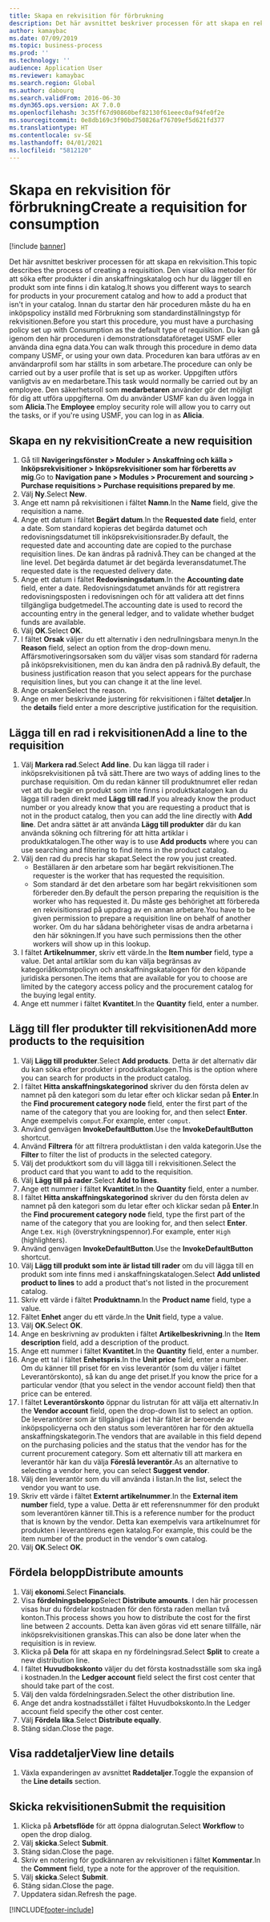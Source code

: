```yaml
---
title: Skapa en rekvisition för förbrukning
description: Det här avsnittet beskriver processen för att skapa en rekvisition.
author: kamaybac
ms.date: 07/09/2019
ms.topic: business-process
ms.prod: ''
ms.technology: ''
audience: Application User
ms.reviewer: kamaybac
ms.search.region: Global
ms.author: dabourq
ms.search.validFrom: 2016-06-30
ms.dyn365.ops.version: AX 7.0.0
ms.openlocfilehash: 3c35ff67d90860bef82130f61eeec0af94fe0f2e
ms.sourcegitcommit: 0e8db169c3f90bd750826af76709ef5d621fd377
ms.translationtype: HT
ms.contentlocale: sv-SE
ms.lasthandoff: 04/01/2021
ms.locfileid: "5812120"
---
```

# <a name="create-a-requisition-for-consumption"></a><span data-ttu-id="38c63-103">Skapa en rekvisition för förbrukning</span><span class="sxs-lookup"><span data-stu-id="38c63-103">Create a requisition for consumption</span></span>

[!include [banner](../../includes/banner.md)]

<span data-ttu-id="38c63-104">Det här avsnittet beskriver processen för att skapa en rekvisition.</span><span class="sxs-lookup"><span data-stu-id="38c63-104">This topic describes the process of creating a requisition.</span></span> <span data-ttu-id="38c63-105">Den visar olika metoder för att söka efter produkter i din anskaffningskatalog och hur du lägger till en produkt som inte finns i din katalog.</span><span class="sxs-lookup"><span data-stu-id="38c63-105">It shows you different ways to search for products in your procurement catalog and how to add a product that isn't in your catalog.</span></span> <span data-ttu-id="38c63-106">Innan du startar den här proceduren måste du ha en inköpspolicy inställd med Förbrukning som standardinställningstyp för rekvisitionen.</span><span class="sxs-lookup"><span data-stu-id="38c63-106">Before you start this procedure, you must have a purchasing policy set up with Consumption as the default type of requisition.</span></span> <span data-ttu-id="38c63-107">Du kan gå igenom den här proceduren i demonstrationsdataföretaget USMF eller använda dina egna data.</span><span class="sxs-lookup"><span data-stu-id="38c63-107">You can walk through this procedure in demo data company USMF, or using your own data.</span></span> <span data-ttu-id="38c63-108">Proceduren kan bara utföras av en användarprofil som har ställts in som arbetare.</span><span class="sxs-lookup"><span data-stu-id="38c63-108">The procedure can only be carried out by a user profile that is set up as worker.</span></span> <span data-ttu-id="38c63-109">Uppgiften utförs vanligtvis av en medarbetare.</span><span class="sxs-lookup"><span data-stu-id="38c63-109">This task would normally be carried out by an employee.</span></span> <span data-ttu-id="38c63-110">Den säkerhetsroll som **medarbetaren** använder gör det möjligt för dig att utföra uppgifterna. Om du använder USMF kan du även logga in som **Alicia**.</span><span class="sxs-lookup"><span data-stu-id="38c63-110">The **Employee** employ security role will allow you to carry out the tasks, or if you're using USMF, you can log in as **Alicia**.</span></span>


## <a name="create-a-new-requisition"></a><span data-ttu-id="38c63-111">Skapa en ny rekvisition</span><span class="sxs-lookup"><span data-stu-id="38c63-111">Create a new requisition</span></span>
1. <span data-ttu-id="38c63-112">Gå till **Navigeringsfönster > Moduler > Anskaffning och källa > Inköpsrekvisitioner > Inköpsrekvisitioner som har förberetts av mig**.</span><span class="sxs-lookup"><span data-stu-id="38c63-112">Go to **Navigation pane > Modules > Procurement and sourcing > Purchase requisitions > Purchase requisitions prepared by me**.</span></span>
2. <span data-ttu-id="38c63-113">Välj **Ny**.</span><span class="sxs-lookup"><span data-stu-id="38c63-113">Select **New**.</span></span>
3. <span data-ttu-id="38c63-114">Ange ett namn på rekvisitionen i fältet **Namn**.</span><span class="sxs-lookup"><span data-stu-id="38c63-114">In the **Name** field, give the requisition a name.</span></span>
4. <span data-ttu-id="38c63-115">Ange ett datum i fältet **Begärt datum**.</span><span class="sxs-lookup"><span data-stu-id="38c63-115">In the **Requested date** field, enter a date.</span></span> <span data-ttu-id="38c63-116">Som standard kopieras det begärda datumet och redovisningsdatumet till inköpsrekvisitionsrader.</span><span class="sxs-lookup"><span data-stu-id="38c63-116">By default, the requested date and accounting date are copied to the purchase requisition lines.</span></span> <span data-ttu-id="38c63-117">De kan ändras på radnivå.</span><span class="sxs-lookup"><span data-stu-id="38c63-117">They can be changed at the line level.</span></span> <span data-ttu-id="38c63-118">Det begärda datumet är det begärda leveransdatumet.</span><span class="sxs-lookup"><span data-stu-id="38c63-118">The requested date is the requested delivery date.</span></span>  
5. <span data-ttu-id="38c63-119">Ange ett datum i fältet **Redovisningsdatum**.</span><span class="sxs-lookup"><span data-stu-id="38c63-119">In the **Accounting date** field, enter a date.</span></span> <span data-ttu-id="38c63-120">Redovisningsdatumet används för att registrera redovisningsposten i redovisningen och för att validera att det finns tillgängliga budgetmedel.</span><span class="sxs-lookup"><span data-stu-id="38c63-120">The accounting date is used to record the accounting entry in the general ledger, and to validate whether budget funds are available.</span></span>  
6. <span data-ttu-id="38c63-121">Välj **OK**.</span><span class="sxs-lookup"><span data-stu-id="38c63-121">Select **OK**.</span></span>
7. <span data-ttu-id="38c63-122">I fältet **Orsak** väljer du ett alternativ i den nedrullningsbara menyn.</span><span class="sxs-lookup"><span data-stu-id="38c63-122">In the **Reason** field, select an option from the drop-down menu.</span></span> <span data-ttu-id="38c63-123">Affärsmotiveringsorsaken som du väljer visas som standard för raderna på inköpsrekvisitionen, men du kan ändra den på radnivå.</span><span class="sxs-lookup"><span data-stu-id="38c63-123">By default, the business justification reason that you select appears for the purchase requisition lines, but you can change it at the line level.</span></span>  
8. <span data-ttu-id="38c63-124">Ange orsaken</span><span class="sxs-lookup"><span data-stu-id="38c63-124">Select the reason.</span></span>
9. <span data-ttu-id="38c63-125">Ange en mer beskrivande justering för rekvisitionen i fältet **detaljer**.</span><span class="sxs-lookup"><span data-stu-id="38c63-125">In the **details** field enter a more descriptive justification for the requisition.</span></span>

## <a name="add-a-line-to-the-requisition"></a><span data-ttu-id="38c63-126">Lägga till en rad i rekvisitionen</span><span class="sxs-lookup"><span data-stu-id="38c63-126">Add a line to the requisition</span></span>
1. <span data-ttu-id="38c63-127">Välj **Markera rad**.</span><span class="sxs-lookup"><span data-stu-id="38c63-127">Select **Add line**.</span></span> <span data-ttu-id="38c63-128">Du kan lägga till rader i inköpsrekvisitionen på två sätt.</span><span class="sxs-lookup"><span data-stu-id="38c63-128">There are two ways of adding lines to the purchase requisition.</span></span> <span data-ttu-id="38c63-129">Om du redan känner till produktnumret eller redan vet att du begär en produkt som inte finns i produktkatalogen kan du lägga till raden direkt med **Lägg till rad**.</span><span class="sxs-lookup"><span data-stu-id="38c63-129">If you already know the product number or you already know that you are requesting a product that is not in the product catalog, then you can add the line directly with **Add line**.</span></span> <span data-ttu-id="38c63-130">Det andra sättet är att använda **Lägg till produkter** där du kan använda sökning och filtrering för att hitta artiklar i produktkatalogen.</span><span class="sxs-lookup"><span data-stu-id="38c63-130">The other way is to use **Add products** where you can use searching and filtering to find items in the product catalog.</span></span>    
2. <span data-ttu-id="38c63-131">Välj den rad du precis har skapat.</span><span class="sxs-lookup"><span data-stu-id="38c63-131">Select the row you just created.</span></span>
    - <span data-ttu-id="38c63-132">Beställaren är den arbetare som har begärt rekvisitionen.</span><span class="sxs-lookup"><span data-stu-id="38c63-132">The requester is the worker that has requested the requisition.</span></span>   
    - <span data-ttu-id="38c63-133">Som standard är det den arbetare som har begärt rekvisitionen som förbereder den.</span><span class="sxs-lookup"><span data-stu-id="38c63-133">By default the person preparing the requisition is the worker who has requested it.</span></span> <span data-ttu-id="38c63-134">Du måste ges behörighet att förbereda en rekvisitionsrad på uppdrag av en annan arbetare.</span><span class="sxs-lookup"><span data-stu-id="38c63-134">You have to be given permission to prepare a requisition line on behalf of another worker.</span></span> <span data-ttu-id="38c63-135">Om du har sådana behörigheter visas de andra arbetarna i den här sökningen.</span><span class="sxs-lookup"><span data-stu-id="38c63-135">If you have such permissions then the other workers will show up in this lookup.</span></span>  
3. <span data-ttu-id="38c63-136">I fältet **Artikelnummer**, skriv ett värde.</span><span class="sxs-lookup"><span data-stu-id="38c63-136">In the **Item number** field, type a value.</span></span> <span data-ttu-id="38c63-137">Det antal artiklar som du kan välja begränsas av kategoriåtkomstpolicyn och anskaffningskatalogen för den köpande juridiska personen.</span><span class="sxs-lookup"><span data-stu-id="38c63-137">The items that are available for you to choose are limited by the category access policy and the procurement catalog for the buying legal entity.</span></span>   
4. <span data-ttu-id="38c63-138">Ange ett nummer i fältet **Kvantitet**.</span><span class="sxs-lookup"><span data-stu-id="38c63-138">In the **Quantity** field, enter a number.</span></span>

## <a name="add-more-products-to-the-requisition"></a><span data-ttu-id="38c63-139">Lägg till fler produkter till rekvisitionen</span><span class="sxs-lookup"><span data-stu-id="38c63-139">Add more products to the requisition</span></span>
1. <span data-ttu-id="38c63-140">Välj **Lägg till produkter**.</span><span class="sxs-lookup"><span data-stu-id="38c63-140">Select **Add products**.</span></span> <span data-ttu-id="38c63-141">Detta är det alternativ där du kan söka efter produkter i produktkatalogen.</span><span class="sxs-lookup"><span data-stu-id="38c63-141">This is the option where you can search for products in the product catalog.</span></span>    
2. <span data-ttu-id="38c63-142">I fältet **Hitta anskaffningskategorinod** skriver du den första delen av namnet på den kategori som du letar efter och klickar sedan på **Enter**.</span><span class="sxs-lookup"><span data-stu-id="38c63-142">In the **Find procurement category node** field, enter the first part of the name of the category that you are looking for, and then select **Enter**.</span></span> <span data-ttu-id="38c63-143">Ange exempelvis `comput`.</span><span class="sxs-lookup"><span data-stu-id="38c63-143">For example, enter `comput`.</span></span>  
3. <span data-ttu-id="38c63-144">Använd genvägen **InvokeDefaultButton**.</span><span class="sxs-lookup"><span data-stu-id="38c63-144">Use the **InvokeDefaultButton** shortcut.</span></span>
4. <span data-ttu-id="38c63-145">Använd **Filtrera** för att filtrera produktlistan i den valda kategorin.</span><span class="sxs-lookup"><span data-stu-id="38c63-145">Use the **Filter** to filter the list of products in the selected category.</span></span>
5. <span data-ttu-id="38c63-146">Välj det produktkort som du vill lägga till i rekvisitionen.</span><span class="sxs-lookup"><span data-stu-id="38c63-146">Select the product card that you want to add to the requisition.</span></span>
6. <span data-ttu-id="38c63-147">Välj **Lägg till på rader**.</span><span class="sxs-lookup"><span data-stu-id="38c63-147">Select **Add to lines**.</span></span>
7. <span data-ttu-id="38c63-148">Ange ett nummer i fältet **Kvantitet**.</span><span class="sxs-lookup"><span data-stu-id="38c63-148">In the **Quantity** field, enter a number.</span></span>
8. <span data-ttu-id="38c63-149">I fältet **Hitta anskaffningskategorinod** skriver du den första delen av namnet på den kategori som du letar efter och klickar sedan på **Enter**.</span><span class="sxs-lookup"><span data-stu-id="38c63-149">In the **Find procurement category node** field, type the first part of the name of the category that you are looking for, and then select **Enter**.</span></span> <span data-ttu-id="38c63-150">Ange t.ex. `High` (överstrykningspennor).</span><span class="sxs-lookup"><span data-stu-id="38c63-150">For example, enter `High` (highlighters).</span></span>  
9. <span data-ttu-id="38c63-151">Använd genvägen **InvokeDefaultButton**.</span><span class="sxs-lookup"><span data-stu-id="38c63-151">Use the **InvokeDefaultButton** shortcut.</span></span>
10. <span data-ttu-id="38c63-152">Välj **Lägg till produkt som inte är listad till rader** om du vill lägga till en produkt som inte finns med i anskaffningskatalogen.</span><span class="sxs-lookup"><span data-stu-id="38c63-152">Select **Add unlisted product to lines** to add a product that's not listed in the procurement catalog.</span></span>
11. <span data-ttu-id="38c63-153">Skriv ett värde i fältet **Produktnamn**.</span><span class="sxs-lookup"><span data-stu-id="38c63-153">In the **Product name** field, type a value.</span></span>
12. <span data-ttu-id="38c63-154">Fältet **Enhet** anger du ett värde.</span><span class="sxs-lookup"><span data-stu-id="38c63-154">In the **Unit** field, type a value.</span></span>
13. <span data-ttu-id="38c63-155">Välj **OK**.</span><span class="sxs-lookup"><span data-stu-id="38c63-155">Select **OK**.</span></span>
14. <span data-ttu-id="38c63-156">Ange en beskrivning av produkten i fältet **Artikelbeskrivning**.</span><span class="sxs-lookup"><span data-stu-id="38c63-156">In the **Item description** field, add a description of the product.</span></span>
15. <span data-ttu-id="38c63-157">Ange ett nummer i fältet **Kvantitet**.</span><span class="sxs-lookup"><span data-stu-id="38c63-157">In the **Quantity** field, enter a number.</span></span>
16. <span data-ttu-id="38c63-158">Ange ett tal i fältet **Enhetspris**.</span><span class="sxs-lookup"><span data-stu-id="38c63-158">In the **Unit price** field, enter a number.</span></span> <span data-ttu-id="38c63-159">Om du känner till priset för en viss leverantör (som du väljer i fältet Leverantörskonto), så kan du ange det priset.</span><span class="sxs-lookup"><span data-stu-id="38c63-159">If you know the price for a particular vendor (that you select in the vendor account field) then that price can be entered.</span></span>   
17. <span data-ttu-id="38c63-160">I fältet **Leverantörskonto** öppnar du listrutan för att välja ett alternativ.</span><span class="sxs-lookup"><span data-stu-id="38c63-160">In the **Vendor account** field, open the drop-down list to select an option.</span></span> <span data-ttu-id="38c63-161">De leverantörer som är tillgängliga i det här fältet är beroende av inköpspolicyerna och den status som leverantören har för den aktuella anskaffningskategorin.</span><span class="sxs-lookup"><span data-stu-id="38c63-161">The vendors that are available in this field depend on the purchasing policies and the status that the vendor has for the current procurement category.</span></span> <span data-ttu-id="38c63-162">Som ett alternativ till att markera en leverantör här kan du välja **Föreslå leverantör**.</span><span class="sxs-lookup"><span data-stu-id="38c63-162">As an alternative to selecting a vendor here, you can select **Suggest vendor**.</span></span>    
18. <span data-ttu-id="38c63-163">Välj den leverantör som du vill använda i listan.</span><span class="sxs-lookup"><span data-stu-id="38c63-163">In the list, select the vendor you want to use.</span></span>
19. <span data-ttu-id="38c63-164">Skriv ett värde i fältet **Externt artikelnummer**.</span><span class="sxs-lookup"><span data-stu-id="38c63-164">In the **External item number** field, type a value.</span></span> <span data-ttu-id="38c63-165">Detta är ett referensnummer för den produkt som leverantören känner till.</span><span class="sxs-lookup"><span data-stu-id="38c63-165">This is a reference number for the product that is known by the vendor.</span></span> <span data-ttu-id="38c63-166">Detta kan exempelvis vara artikelnumret för produkten i leverantörens egen katalog.</span><span class="sxs-lookup"><span data-stu-id="38c63-166">For example, this could be the item number of the product in the vendor's own catalog.</span></span>  
20. <span data-ttu-id="38c63-167">Välj **OK**.</span><span class="sxs-lookup"><span data-stu-id="38c63-167">Select **OK**.</span></span>

## <a name="distribute-amounts"></a><span data-ttu-id="38c63-168">Fördela belopp</span><span class="sxs-lookup"><span data-stu-id="38c63-168">Distribute amounts</span></span>
1. <span data-ttu-id="38c63-169">Välj **ekonomi**.</span><span class="sxs-lookup"><span data-stu-id="38c63-169">Select **Financials**.</span></span>
2. <span data-ttu-id="38c63-170">Visa **fördelningsbelopp**</span><span class="sxs-lookup"><span data-stu-id="38c63-170">Select **Distribute amounts**.</span></span> <span data-ttu-id="38c63-171">I den här processen visas hur du fördelar kostnaden för den första raden mellan två konton.</span><span class="sxs-lookup"><span data-stu-id="38c63-171">This process shows you how to distribute the cost for the first line between 2 accounts.</span></span> <span data-ttu-id="38c63-172">Detta kan även göras vid ett senare tillfälle, när inköpsrekvisitionen granskas.</span><span class="sxs-lookup"><span data-stu-id="38c63-172">This can also be done later when the requisition is in review.</span></span>  
3. <span data-ttu-id="38c63-173">Klicka på **Dela** för att skapa en ny fördelningsrad.</span><span class="sxs-lookup"><span data-stu-id="38c63-173">Select **Split** to create a new distribution line.</span></span>
4. <span data-ttu-id="38c63-174">I fältet **Huvudbokskonto** väljer du det första kostnadsställe som ska ingå i kostnaden.</span><span class="sxs-lookup"><span data-stu-id="38c63-174">In the **Ledger account** field select the first cost center that should take part of the cost.</span></span>
5. <span data-ttu-id="38c63-175">Välj den valda fördelningsraden.</span><span class="sxs-lookup"><span data-stu-id="38c63-175">Select the other distribution line.</span></span>
6. <span data-ttu-id="38c63-176">Ange det andra kostnadsstället i fältet Huvudbokskonto.</span><span class="sxs-lookup"><span data-stu-id="38c63-176">In the Ledger account field specify the other cost center.</span></span>
7. <span data-ttu-id="38c63-177">Välj **Fördela lika**.</span><span class="sxs-lookup"><span data-stu-id="38c63-177">Select **Distribute equally**.</span></span>
8. <span data-ttu-id="38c63-178">Stäng sidan.</span><span class="sxs-lookup"><span data-stu-id="38c63-178">Close the page.</span></span>

## <a name="view-line-details"></a><span data-ttu-id="38c63-179">Visa raddetaljer</span><span class="sxs-lookup"><span data-stu-id="38c63-179">View line details</span></span>
1. <span data-ttu-id="38c63-180">Växla expanderingen av avsnittet **Raddetaljer**.</span><span class="sxs-lookup"><span data-stu-id="38c63-180">Toggle the expansion of the **Line details** section.</span></span>

## <a name="submit-the-requisition"></a><span data-ttu-id="38c63-181">Skicka rekvisitionen</span><span class="sxs-lookup"><span data-stu-id="38c63-181">Submit the requisition</span></span>
1. <span data-ttu-id="38c63-182">Klicka på **Arbetsflöde** för att öppna dialogrutan.</span><span class="sxs-lookup"><span data-stu-id="38c63-182">Select **Workflow** to open the drop dialog.</span></span>
2. <span data-ttu-id="38c63-183">Välj **skicka**.</span><span class="sxs-lookup"><span data-stu-id="38c63-183">Select **Submit**.</span></span>
3. <span data-ttu-id="38c63-184">Stäng sidan.</span><span class="sxs-lookup"><span data-stu-id="38c63-184">Close the page.</span></span>
4. <span data-ttu-id="38c63-185">Skriv en notering för godkännaren av rekvisitionen i fältet **Kommentar**.</span><span class="sxs-lookup"><span data-stu-id="38c63-185">In the **Comment** field, type a note for the approver of the requisition.</span></span>
5. <span data-ttu-id="38c63-186">Välj **skicka**.</span><span class="sxs-lookup"><span data-stu-id="38c63-186">Select **Submit**.</span></span>
6. <span data-ttu-id="38c63-187">Stäng sidan.</span><span class="sxs-lookup"><span data-stu-id="38c63-187">Close the page.</span></span>
7. <span data-ttu-id="38c63-188">Uppdatera sidan.</span><span class="sxs-lookup"><span data-stu-id="38c63-188">Refresh the page.</span></span>



[!INCLUDE[footer-include](../../../includes/footer-banner.md)]